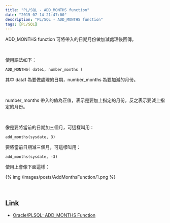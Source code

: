 ```yaml
---
title: "PL/SQL - ADD_MONTHS function"
date: "2015-07-14 21:47:00"
description: "PL/SQL - ADD_MONTHS function"
tags: [PL/SQL]
---
```



ADD_MONTHS function 可將帶入的日期月份做加減處理後回傳。  

<!-- More -->

<br/>


使用語法如下：  

    ADD_MONTHS( date1, number_months )


其中 data1 為要做處理的日期，number_months 為要加減的月份。  

<br/>


number_months 帶入的值為正值，表示是要加上指定的月份，反之表示要減上指定的月份。  

<br/>

像是要將當前的日期加三個月，可這樣叫用：  

    add_months(sysdate, 3)


要將當前日期減三個月，可這樣叫用：  

    add_months(sysdate, -3)


使用上會像下面這樣：

{% img /images/posts/AddMonthsFunction/1.png %}

<br/>

Link
----
* [Oracle/PLSQL: ADD_MONTHS Function](http://www.techonthenet.com/oracle/functions/add_months.php)
